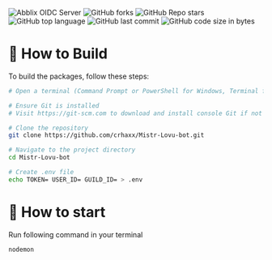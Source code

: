 ![Abblix OIDC Server](https://i.postimg.cc/mk9WjqJY/Mistr-Lovu-Bot-1.png)
![GitHub forks](https://img.shields.io/github/forks/crhaxx/Mistr-Lovu-bot)
![GitHub Repo stars](https://img.shields.io/github/stars/crhaxx/Mistr-Lovu-bot)
![GitHub top language](https://img.shields.io/github/languages/top/crhaxx/Mistr-Lovu-bot)
![GitHub last commit](https://img.shields.io/github/last-commit/crhaxx/Mistr-Lovu-bot)
![GitHub code size in bytes](https://img.shields.io/github/languages/code-size/crhaxx/Mistr-Lovu-bot)

# 📝 How to Build

To build the packages, follow these steps:

```bash
# Open a terminal (Command Prompt or PowerShell for Windows, Terminal for macOS or Linux)

# Ensure Git is installed
# Visit https://git-scm.com to download and install console Git if not already installed

# Clone the repository
git clone https://github.com/crhaxx/Mistr-Lovu-bot.git

# Navigate to the project directory
cd Mistr-Lovu-bot

# Create .env file
echo TOKEN= USER_ID= GUILD_ID= > .env
```

# 🔑 How to start

Run following command in your terminal

```bash
nodemon
```
